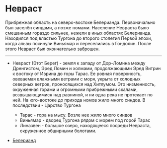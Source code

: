 # Невраст

Прибрежная область на северо-востоке Белерианда. Первоначально был заселён
синдами, а позже номами. Население Невраста было смешанным гораздо сильнее,
нежели в иных областях Белерианда. Находился под властью Тургона до второго
столетия Первой эпохи, когда альвы покинули Виньямар и переселились в Гондолин.
После этого Невраст был окончательно заброшен.

----

*   Невраст (Этот Берег) - земля к западу от Дор-Ломина между Дренгистом,
    Эред Ломин и холмами, продолжающими Эред Витрин к востоку от Иврина до
    горы Тарас. Ее ровная  поверхность,  овеваемая  влажными  ветрами с моря,
    укрыта от холодных северных ветров, проносящихся над  Хитлумом. Это 
    низменность, окруженная горами и огромными прибрежными скалами,
    возвышающимися над равниной, и ни одна река не протекает по ней. На
    юго-востоке до прихода номов жило много синдов.
    В последствии - Царство Тургона
    *   Тарас - гора на мысу. Возле нее жило много синдов
    *   Виньямар - дворец Тургона рядом с морем под горой Тарас
    *   Линазвен - большое озеро, находящееся посреди Невраста, окруженное
        обширными болотами.

*   [Белерианд](index.md)
